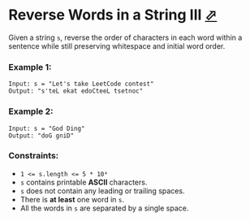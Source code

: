 # Reverse Words in a String III [⬀](https://leetcode.com/problems/reverse-words-in-a-string-iii/)

Given a string `s`, reverse the order of characters in each word within a sentence while still preserving whitespace and initial word order.

### Example 1:
```
Input: s = "Let's take LeetCode contest"
Output: "s'teL ekat edoCteeL tsetnoc"
```

### Example 2:
```
Input: s = "God Ding"
Output: "doG gniD"
```

### Constraints:

- `1 <= s.length <= 5 * 10⁴`
- `s` contains printable **ASCII** characters.
- `s` does not contain any leading or trailing spaces.
- There is **at least** one word in `s`.
- All the words in `s` are separated by a single space.
